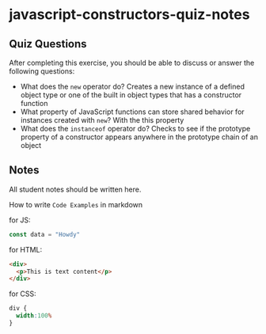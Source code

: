 # javascript-constructors-quiz-notes

## Quiz Questions

After completing this exercise, you should be able to discuss or answer the following questions:

- What does the `new` operator do?
  Creates a new instance of a defined object type or one of the built in object types that has a constructor function
- What property of JavaScript functions can store shared behavior for instances created with `new`?
  With the this property
- What does the `instanceof` operator do?
  Checks to see if the prototype property of a constructor appears anywhere in the prototype chain of an object

## Notes

All student notes should be written here.


How to write `Code Examples` in markdown

for JS:
```javascript
const data = "Howdy"
```

for HTML:
```html
<div>
  <p>This is text content</p>
</div>
```

for CSS:
```css
div {
  width:100%
}
```
